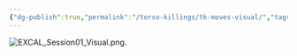 ```yaml
---
{"dg-publish":true,"permalink":"/torso-killings/tk-moves-visual/","tags":["TorsoKillings"]}
---
```



![EXCAL_Session01_Visual.png](/img/user/Torso%20Killings/drawings/EXCAL_Session01_Visual.png).